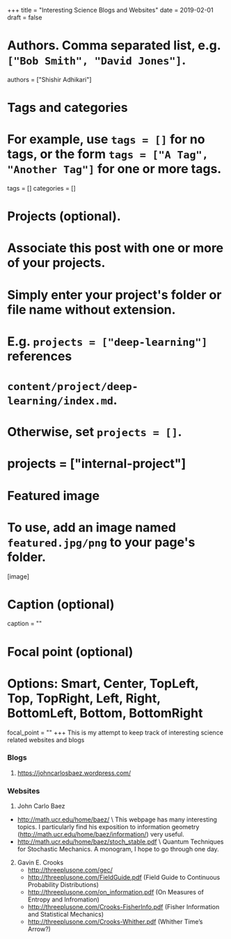 +++
title = "Interesting Science Blogs and Websites"
date = 2019-02-01
draft = false

# Authors. Comma separated list, e.g. `["Bob Smith", "David Jones"]`.
authors = ["Shishir Adhikari"]

# Tags and categories
# For example, use `tags = []` for no tags, or the form `tags = ["A Tag", "Another Tag"]` for one or more tags.
tags = []
categories = []

# Projects (optional).
#   Associate this post with one or more of your projects.
#   Simply enter your project's folder or file name without extension.
#   E.g. `projects = ["deep-learning"]` references
#   `content/project/deep-learning/index.md`.
#   Otherwise, set `projects = []`.
# projects = ["internal-project"]

# Featured image
# To use, add an image named `featured.jpg/png` to your page's folder.
[image]
  # Caption (optional)
  caption = ""

  # Focal point (optional)
  # Options: Smart, Center, TopLeft, Top, TopRight, Left, Right, BottomLeft, Bottom, BottomRight
  focal_point = ""
+++
This is my attempt to keep track of interesting science related websites and blogs
### Blogs
1. https://johncarlosbaez.wordpress.com/

### Websites
1. John Carlo Baez
  * http://math.ucr.edu/home/baez/ \\
    This webpage has many interesting topics. I particularly find his exposition to information geometry (http://math.ucr.edu/home/baez/information/) very useful.
  * http://math.ucr.edu/home/baez/stoch_stable.pdf \\
    Quantum Techniques for Stochastic Mechanics. A monogram, I hope to go through one day.
2. Gavin E. Crooks
    * http://threeplusone.com/gec/
    * http://threeplusone.com/FieldGuide.pdf (Field Guide to Continuous Probability Distributions)
    * http://threeplusone.com/on_information.pdf (On Measures of Entropy and Infromation)
    * http://threeplusone.com/Crooks-FisherInfo.pdf (Fisher Information and Statistical Mechanics)
    * http://threeplusone.com/Crooks-Whither.pdf (Whither Time’s Arrow?)

